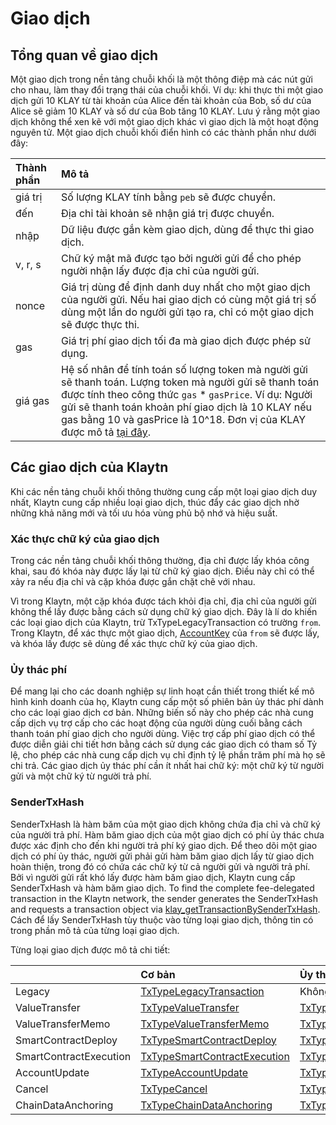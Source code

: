 # Giao dịch

## Tổng quan về giao dịch <a id="transactions-overview"></a>

Một giao dịch trong nền tảng chuỗi khối là một thông điệp mà các nút gửi cho nhau, làm thay đổi trạng thái của chuỗi khối. Ví dụ: khi thực thi một giao dịch gửi 10 KLAY từ tài khoản của Alice đến tài khoản của Bob, số dư của Alice sẽ giảm 10 KLAY và số dư của Bob tăng 10 KLAY. Lưu ý rằng một giao dịch không thể xen kẽ với một giao dịch khác vì giao dịch là một hoạt động nguyên tử. Một giao dịch chuỗi khối điển hình có các thành phần như dưới đây:

| Thành phần | Mô tả                                                                                                                                                                                                                                                                                                                                          |
| :--------- | :--------------------------------------------------------------------------------------------------------------------------------------------------------------------------------------------------------------------------------------------------------------------------------------------------------------------------------------------- |
| giá trị    | Số lượng KLAY tính bằng `peb` sẽ được chuyển.                                                                                                                                                                                                                                                                                                  |
| đến        | Địa chỉ tài khoản sẽ nhận giá trị được chuyển.                                                                                                                                                                                                                                                                                                 |
| nhập       | Dữ liệu được gắn kèm giao dịch, dùng để thực thi giao dịch.                                                                                                                                                                                                                                                                                    |
| v, r, s    | Chữ ký mật mã được tạo bởi người gửi để cho phép người nhận lấy được địa chỉ của người gửi.                                                                                                                                                                                                                                                    |
| nonce      | Giá trị dùng để định danh duy nhất cho một giao dịch của người gửi. Nếu hai giao dịch có cùng một giá trị số dùng một lần do người gửi tạo ra, chỉ có một giao dịch sẽ được thực thi.                                                                                                                                                          |
| gas        | Giá trị phí giao dịch tối đa mà giao dịch được phép sử dụng.                                                                                                                                                                                                                                                                                   |
| giá gas    | Hệ số nhân để tính toán số lượng token mà người gửi sẽ thanh toán. Lượng token mà người gửi sẽ thanh toán được tính theo công thức `gas` \* `gasPrice`. Ví dụ: Người gửi sẽ thanh toán khoản phí giao dịch là 10 KLAY nếu gas bằng 10 và gasPrice là 10^18. Đơn vị của KLAY được mô tả [tại đây](../klaytn-native-coin-klay.md#units-of-klay). |

## Các giao dịch của Klaytn <a id="klaytn-transactions"></a>

Khi các nền tảng chuỗi khối thông thường cung cấp một loại giao dịch duy nhất, Klaytn cung cấp nhiều loại giao dịch, thúc đẩy các giao dịch nhờ những khả năng mới và tối ưu hóa vùng phủ bộ nhớ và hiệu suất.

### Xác thực chữ ký của giao dịch <a id="signature-validation-of-transactions"></a>

Trong các nền tảng chuỗi khối thông thường, địa chỉ được lấy khóa công khai, sau đó khóa này được lấy lại từ chữ ký giao dịch. Điều này chỉ có thể xảy ra nếu địa chỉ và cặp khóa được gắn chặt chẽ với nhau.

Vì trong Klaytn, một cặp khóa được tách khỏi địa chỉ, địa chỉ của người gửi không thể lấy được bằng cách sử dụng chữ ký giao dịch. Đây là lí do khiến các loại giao dịch của Klaytn, trừ TxTypeLegacyTransaction có trường `from`. Trong Klaytn, để xác thực một giao dịch, [AccountKey](../accounts.md#account-key) của `from` sẽ được lấy, và khóa lấy được sẽ dùng để xác thực chữ ký của giao dịch.

### Ủy thác phí <a id="fee-delegation"></a>

Để mang lại cho các doanh nghiệp sự linh hoạt cần thiết trong thiết kế mô hình kinh doanh của họ, Klaytn cung cấp một số phiên bản ủy thác phí dành cho các loại giao dịch cơ bản. Những biến số này cho phép các nhà cung cấp dịch vụ trợ cấp cho các hoạt động của người dùng cuối bằng cách thanh toán phí giao dịch cho người dùng. Việc trợ cấp phí giao dịch có thể được diễn giải chi tiết hơn bằng cách sử dụng các giao dịch có tham số Tỷ lệ, cho phép các nhà cung cấp dịch vụ chỉ định tỷ lệ phần trăm phí mà họ sẽ chi trả. Các giao dịch ủy thác phí cần ít nhất hai chữ ký: một chữ ký từ người gửi và một chữ ký từ người trả phí.

### SenderTxHash <a id="sendertxhash"></a>

SenderTxHash là hàm băm của một giao dịch không chứa địa chỉ và chữ ký của người trả phí. Hàm băm giao dịch của một giao dịch có phí ủy thác chưa được xác định cho đến khi người trả phí ký giao dịch. Để theo dõi một giao dịch có phí ủy thác, người gửi phải gửi hàm băm giao dịch lấy từ giao dịch hoàn thiện, trong đó có chứa các chữ ký từ cả người gửi và người trả phí. Bởi vì người gửi rất khó lấy được hàm băm giao dịch, Klaytn cung cấp SenderTxHash và hàm băm giao dịch. To find the complete fee-delegated transaction in the Klaytn network, the sender generates the SenderTxHash and requests a transaction object via [klay_getTransactionBySenderTxHash](../../references/json-rpc/klay/get-transaction-by-sender-tx-hash/). Cách để lấy SenderTxHash tùy thuộc vào từng loại giao dịch, thông tin có trong phần mô tả của từng loại giao dịch.

Từng loại giao dịch được mô tả chi tiết:

|                        | Cơ bản                                                                  | Ủy thác phí                                                                                              | Ủy thác phí một phần                                                                                                               |
| :--------------------- | :---------------------------------------------------------------------- | :------------------------------------------------------------------------------------------------------- | :--------------------------------------------------------------------------------------------------------------------------------- |
| Legacy                 | [TxTypeLegacyTransaction](./basic.md#txtypelegacytransaction)           | Không có                                                                                                 | Không có                                                                                                                           |
| ValueTransfer          | [TxTypeValueTransfer](./basic.md#txtypevaluetransfer)                   | [TxTypeFeeDelegatedValueTransfer](./fee-delegation.md#txtypefeedelegatedvaluetransfer)                   | [TxTypeFeeDelegatedValueTransferWithRatio](./partial-fee-delegation.md#txtypefeedelegatedvaluetransferwithratio)                   |
| ValueTransferMemo      | [TxTypeValueTransferMemo](./basic.md#txtypevaluetransfermemo)           | [TxTypeFeeDelegatedValueTransferMemo](./fee-delegation.md#txtypefeedelegatedvaluetransfermemo)           | [TxTypeFeeDelegatedValueTransferMemoWithRatio](./partial-fee-delegation.md#txtypefeedelegatedvaluetransfermemowithratio)           |
| SmartContractDeploy    | [TxTypeSmartContractDeploy](./basic.md#txtypesmartcontractdeploy)       | [TxTypeFeeDelegatedSmartContractDeploy](./fee-delegation.md#txtypefeedelegatedsmartcontractdeploy)       | [TxTypeFeeDelegatedSmartContractDeployWithRatio](./partial-fee-delegation.md#txtypefeedelegatedsmartcontractdeploywithratio)       |
| SmartContractExecution | [TxTypeSmartContractExecution](./basic.md#txtypesmartcontractexecution) | [TxTypeFeeDelegatedSmartContractExecution](./fee-delegation.md#txtypefeedelegatedsmartcontractexecution) | [TxTypeFeeDelegatedSmartContractExecutionWithRatio](./partial-fee-delegation.md#txtypefeedelegatedsmartcontractexecutionwithratio) |
| AccountUpdate          | [TxTypeAccountUpdate](./basic.md#txtypeaccountupdate)                   | [TxTypeFeeDelegatedAccountUpdate](./fee-delegation.md#txtypefeedelegatedaccountupdate)                   | [TxTypeFeeDelegatedAccountUpdateWithRatio](./partial-fee-delegation.md#txtypefeedelegatedaccountupdatewithratio)                   |
| Cancel                 | [TxTypeCancel](./basic.md#txtypecancel)                                 | [TxTypeFeeDelegatedCancel](./fee-delegation.md#txtypefeedelegatedcancel)                                 | [TxTypeFeeDelegatedCancelWithRatio](./partial-fee-delegation.md#txtypefeedelegatedcancelwithratio)                                 |
| ChainDataAnchoring     | [TxTypeChainDataAnchoring](./basic.md#txtypechaindataanchoring)         | [TxTypeFeeDelegatedChainDataAnchoring](./fee-delegation.md#txtypefeedelegatedchaindataanchoring)         | [TxTypeFeeDelegatedChainDataAnchoringWithRatio](./partial-fee-delegation.md#txtypefeedelegatedchaindataanchoringwithratio)         |
